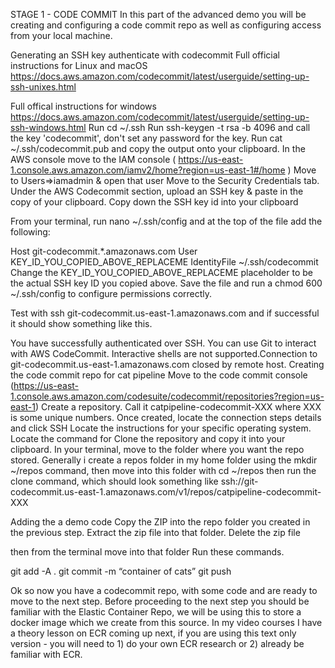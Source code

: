 STAGE 1 - CODE COMMIT
In this part of the advanced demo you will be creating and configuring a code commit repo as well as configuring access from your local machine.

Generating an SSH key authenticate with codecommit
Full official instructions for Linux and macOS https://docs.aws.amazon.com/codecommit/latest/userguide/setting-up-ssh-unixes.html

Full offical instructions for windows https://docs.aws.amazon.com/codecommit/latest/userguide/setting-up-ssh-windows.html Run cd ~/.ssh Run ssh-keygen -t rsa -b 4096 and call the key 'codecommit', don't set any password for the key.
Run cat ~/.ssh/codecommit.pub and copy the output onto your clipboard.
In the AWS console move to the IAM console ( https://us-east-1.console.aws.amazon.com/iamv2/home?region=us-east-1#/home )
Move to Users=>iamadmin & open that user
Move to the Security Credentials tab.
Under the AWS Codecommit section, upload an SSH key & paste in the copy of your clipboard.
Copy down the SSH key id into your clipboard

From your terminal, run nano ~/.ssh/config and at the top of the file add the following:

Host git-codecommit.*.amazonaws.com
  User KEY_ID_YOU_COPIED_ABOVE_REPLACEME
  IdentityFile ~/.ssh/codecommit
Change the KEY_ID_YOU_COPIED_ABOVE_REPLACEME placeholder to be the actual SSH key ID you copied above. Save the file and run a chmod 600 ~/.ssh/config to configure permissions correctly.

Test with ssh git-codecommit.us-east-1.amazonaws.com and if successful it should show something like this.

You have successfully authenticated over SSH. You can use Git to interact with AWS CodeCommit. Interactive shells are not supported.Connection to git-codecommit.us-east-1.amazonaws.com closed by remote host.
Creating the code commit repo for cat pipeline
Move to the code commit console (https://us-east-1.console.aws.amazon.com/codesuite/codecommit/repositories?region=us-east-1)
Create a repository.
Call it catpipeline-codecommit-XXX where XXX is some unique numbers.
Once created, locate the connection steps details and click SSH
Locate the instructions for your specific operating system.
Locate the command for Clone the repository and copy it into your clipboard.
In your terminal, move to the folder where you want the repo stored. Generally i create a repos folder in my home folder using the mkdir ~/repos command, then move into this folder with cd ~/repos
then run the clone command, which should look something like ssh://git-codecommit.us-east-1.amazonaws.com/v1/repos/catpipeline-codecommit-XXX

Adding the a demo code
Copy the ZIP into the repo folder you created in the previous step.
Extract the zip file into that folder.
Delete the zip file

then from the terminal move into that folder
Run these commands.

git add -A . 
git commit -m “container of cats” 
git push 

Ok so now you have a codecommit repo, with some code and are ready to move to the next step. Before proceeding to the next step you should be familiar with the Elastic Container Repo, we will be using this to store a docker image which we create from this source. In my video courses I have a theory lesson on ECR coming up next, if you are using this text only version - you will need to 1) do your own ECR research or 2) already be familiar with ECR.
